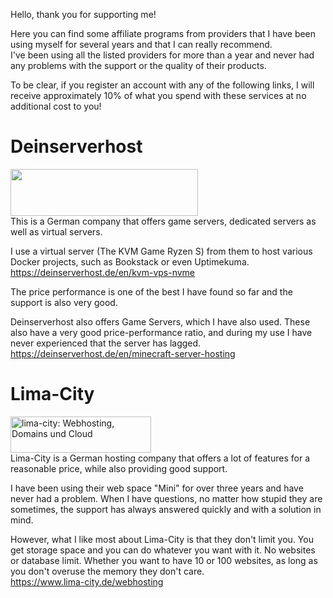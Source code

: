 Hello, thank you for supporting me!

Here you can find some affiliate programs from providers that I have been using myself for several years and that I can really recommend.  
I've been using all the listed providers for more than a year and never had any problems with the support or the quality of their products.

To be clear, if you register an account with any of the following links, I will receive approximately 10% of what you spend with these services at no additional cost to you!

# Deinserverhost
<a href="https://deinserverhost.de/store/aff.php?aff=5075"><img src="https://deinserverhost.de/tca/600x150_transparent.png" width="300" height="75" border="0"></a>  
This is a German company that offers game servers, dedicated servers as well as virtual servers.

I use a virtual server (The KVM Game Ryzen S) from them to host various Docker projects, such as Bookstack or even Uptimekuma.  
https://deinserverhost.de/en/kvm-vps-nvme

The price performance is one of the best I have found so far and the support is also very good.

Deinserverhost also offers Game Servers, which I have also used. These also have a very good price-performance ratio, and during my use I have never experienced that the server has lagged.  
https://deinserverhost.de/en/minecraft-server-hosting

# Lima-City 
<a href="https://www.lima-city.de/webhosting?cref=408411"><img alt="lima-city: Webhosting, Domains und Cloud" src="https://www.lima-city.de/assets/banner/logo_red.png" width="225" height="58" border="0"></a>  
Lima-City is a German hosting company that offers a lot of features for a reasonable price, while also providing good support.

I have been using their web space "Mini" for over three years and have never had a problem. When I have questions, no matter how stupid they are sometimes, the support has always answered quickly and with a solution in mind.

However, what I like most about Lima-City is that they don't limit you.
You get storage space and you can do whatever you want with it. No websites or database limit. Whether you want to have 10 or 100 websites, as long as you don't overuse the memory they don't care.  
https://www.lima-city.de/webhosting
